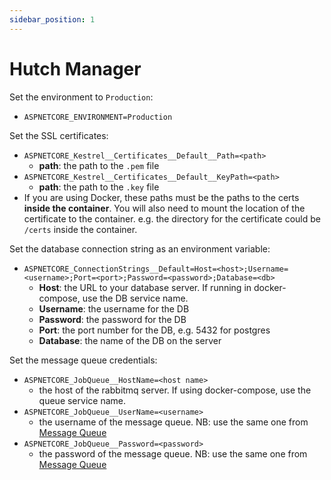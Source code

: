 ```yaml
---
sidebar_position: 1
---
```


# Hutch Manager

Set the environment to `Production`:
- `ASPNETCORE_ENVIRONMENT=Production`

Set the SSL certificates:
- `ASPNETCORE_Kestrel__Certificates__Default__Path=<path>`
  - **path**: the path to the `.pem` file
- `ASPNETCORE_Kestrel__Certificates__Default__KeyPath=<path>`
  - **path**: the path to the `.key` file
- If you are using Docker, these paths must be the paths to the certs **inside the container**. You will also need to mount the location of the certificate to the container. e.g. the directory for the certificate could be `/certs` inside the container.

Set the database connection string as an environment variable:
- `ASPNETCORE_ConnectionStrings__Default=Host=<host>;Username=<username>;Port=<port>;Password=<password>;Database=<db>`
  - **Host**: the URL to your database server. If running in docker-compose, use the DB service name.
  - **Username**: the username for the DB
  - **Password**: the password for the DB
  - **Port**: the port number for the DB, e.g. 5432 for postgres
  - **Database**: the name of the DB on the server

Set the message queue credentials:
- `ASPNETCORE_JobQueue__HostName=<host name>`
  - the host of the rabbitmq server. If using docker-compose, use the queue service name.
- `ASPNETCORE_JobQueue__UserName=<username>`
  - the username of the message queue. NB: use the same one from [Message Queue](#message-queue)
- `ASPNETCORE_JobQueue__Password=<password>`
  - the password of the message queue. NB: use the same one from [Message Queue](#message-queue)
